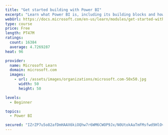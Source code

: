 ```yaml
---
title: "Get started building with Power BI"
excerpt: "Learn what Power BI is, including its building blocks and how they work together."
webUrl: https://docs.microsoft.com/en-us/learn/modules/get-started-with-power-bi/
type: course
price: Free
length: PT47M
ratings:
  count: 16384
  average: 4.7269287
heat: 96

provider:
  name: Microsoft Learn
  domain: microsoft.com
  images:
    - url: /assets/images/organizations/microsoft.com-50x50.jpg
      width: 50
      height: 50

levels:
  - Beginner

topics:
  - Power BI

secured: "IZrZP7u5o82afDmHAAX6kiOQhw7r6WM6CWOP9Jx/N0UtokAaTmFMsfwd9HlOvNxLFPd2T7MypD8dz8c8CHo60TMmKAh3DUvdT4irfSYLK0OL/0k1wrKPZWb9xJ8ZgCzzpf9EiFOBPVNb7EafWlp/+DNnaJhI8fzzbrQ+Tcj42vJ/Ck8FkRb0JUsGaiay4GIFU02ey4HqxZ8nwP0xyVmCxZCy2d19TozgqbqflS14ZhQdOfDg9aru+H8KdCisMSZ8OXaFyap0545v5/jz5WtsWksWK+iEe1pN4g1/glTSjeENRjXvhMh+Rz3VPDHnKkuoYXbGXavEMmmYRQrMg2wvvz7hMzGF2znM6Dpwg85+ofGq2HeYPD6NfnYFM1JQ8Y1zJaSvI4npbrpbICMZ60sOnA==;EOgCahyX5OHngzSCblxlQw=="
---
```


